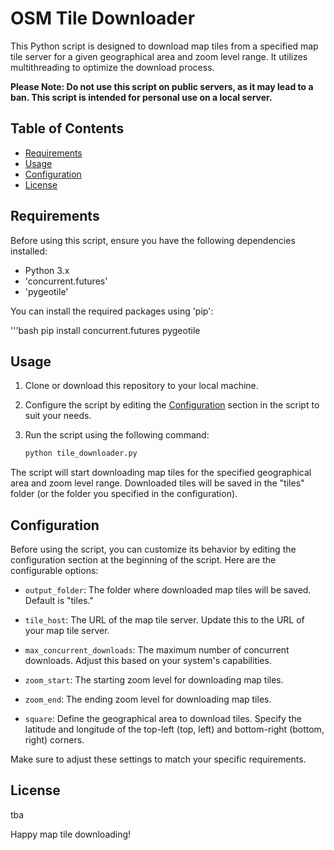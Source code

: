 # OSM Tile Downloader

This Python script is designed to download map tiles from a specified map tile server for a given geographical area and zoom level range. It utilizes multithreading to optimize the download process.

**Please Note: Do not use this script on public servers, as it may lead to a ban. This script is intended for personal use on a local server.**

## Table of Contents

- [Requirements](#requirements)
- [Usage](#usage)
- [Configuration](#configuration)
- [License](#license)

## Requirements

Before using this script, ensure you have the following dependencies installed:

- Python 3.x
- 'concurrent.futures'
- 'pygeotile'

You can install the required packages using 'pip':

'''bash
pip install concurrent.futures pygeotile

## Usage


1. Clone or download this repository to your local machine.

2. Configure the script by editing the [Configuration](#configuration) section in the script to suit your needs.

3. Run the script using the following command:

   ```bash
   python tile_downloader.py

The script will start downloading map tiles for the specified geographical area and zoom level range. Downloaded tiles will be saved in the "tiles" folder (or the folder you specified in the configuration).

## Configuration

Before using the script, you can customize its behavior by editing the configuration section at the beginning of the script. Here are the configurable options:

- `output_folder`: The folder where downloaded map tiles will be saved. Default is "tiles."

- `tile_host`: The URL of the map tile server. Update this to the URL of your map tile server.

- `max_concurrent_downloads`: The maximum number of concurrent downloads. Adjust this based on your system's capabilities.

- `zoom_start`: The starting zoom level for downloading map tiles.

- `zoom_end`: The ending zoom level for downloading map tiles.

- `square`: Define the geographical area to download tiles. Specify the latitude and longitude of the top-left (top, left) and bottom-right (bottom, right) corners.

Make sure to adjust these settings to match your specific requirements.

## License
tba

Happy map tile downloading!
